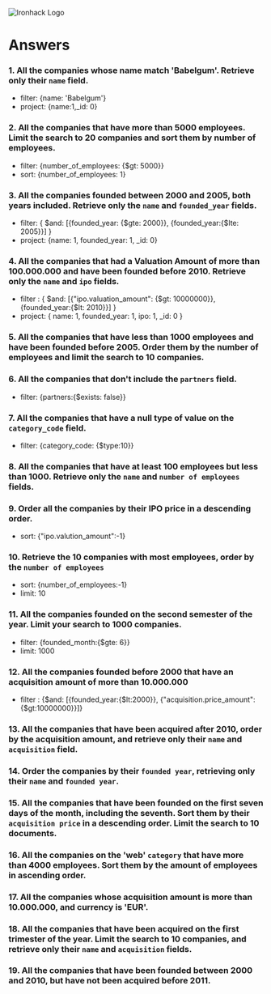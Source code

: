 ![Ironhack Logo](https://i.imgur.com/1QgrNNw.png)

# Answers

### 1. All the companies whose name match 'Babelgum'. Retrieve only their `name` field.

- filter: {name: 'Babelgum'}
- project: {name:1,_id: 0}

### 2. All the companies that have more than 5000 employees. Limit the search to 20 companies and sort them by **number of employees**.

- filter: {number_of_employees: {$gt: 5000}}
- sort: {number_of_employees: 1}

### 3. All the companies founded between 2000 and 2005, both years included. Retrieve only the `name` and `founded_year` fields.

- filter: { $and: [{founded_year: {$gte: 2000}}, {founded_year:{$lte: 2005}}] }
- project: {name: 1, founded_year: 1, _id: 0}

### 4. All the companies that had a Valuation Amount of more than 100.000.000 and have been founded before 2010. Retrieve only the `name` and `ipo` fields.

- filter : { $and: [{"ipo.valuation_amount": {$gt: 10000000}}, {founded_year:{$lt: 2010}}] }
- project: { name: 1, founded_year: 1, ipo: 1, _id: 0 }

### 5. All the companies that have less than 1000 employees and have been founded before 2005. Order them by the number of employees and limit the search to 10 companies.

<!-- Your Code Goes Here -->

### 6. All the companies that don't include the `partners` field.

- filter: {partners:{$exists: false}}

### 7. All the companies that have a null type of value on the `category_code` field.

- filter: {category_code: {$type:10}}

### 8. All the companies that have at least 100 employees but less than 1000. Retrieve only the `name` and `number of employees` fields.

<!-- Your Code Goes Here -->

### 9. Order all the companies by their IPO price in a descending order.

- sort: {"ipo.valution_amount":-1}

### 10. Retrieve the 10 companies with most employees, order by the `number of employees`

- sort: {number_of_employees:-1}
- limit: 10

### 11. All the companies founded on the second semester of the year. Limit your search to 1000 companies.

- filter: {founded_month:{$gte: 6}}
- limit: 1000

### 12. All the companies founded before 2000 that have an acquisition amount of more than 10.000.000

- filter : {$and: [{founded_year:{$lt:2000}}, {"acquisition.price_amount":{$gt:10000000}}]}

### 13. All the companies that have been acquired after 2010, order by the acquisition amount, and retrieve only their `name` and `acquisition` field.

<!-- Your Code Goes Here -->

### 14. Order the companies by their `founded year`, retrieving only their `name` and `founded year`.

<!-- Your Code Goes Here -->

### 15. All the companies that have been founded on the first seven days of the month, including the seventh. Sort them by their `acquisition price` in a descending order. Limit the search to 10 documents.

<!-- Your Code Goes Here -->

### 16. All the companies on the 'web' `category` that have more than 4000 employees. Sort them by the amount of employees in ascending order.

<!-- Your Code Goes Here -->

### 17. All the companies whose acquisition amount is more than 10.000.000, and currency is 'EUR'.

<!-- Your Code Goes Here -->

### 18. All the companies that have been acquired on the first trimester of the year. Limit the search to 10 companies, and retrieve only their `name` and `acquisition` fields.

<!-- Your Code Goes Here -->

### 19. All the companies that have been founded between 2000 and 2010, but have not been acquired before 2011.

<!-- Your Code Goes Here -->
